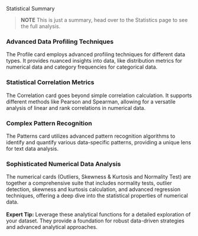 Statistical Summary

> **NOTE** This is just a summary, head over to the Statistics page to see the full analysis.

### **Advanced Data Profiling Techniques**

The Profile card employs advanced profiling techniques for different data types. It provides nuanced insights into data, like distribution metrics for numerical data and category frequencies for categorical data.

### **Statistical Correlation Metrics**

The Correlation card goes beyond simple correlation calculation. It supports different methods like Pearson and Spearman, allowing for a versatile analysis of linear and rank correlations in numerical data.

### **Complex Pattern Recognition**

The Patterns card utilizes advanced pattern recognition algorithms to identify and quantify various data-specific patterns, providing a unique lens for text data analysis.

### **Sophisticated Numerical Data Analysis**

The numerical cards (Outliers, Skewness & Kurtosis and Normality Test) are together a comprehensive suite that includes normality tests, outlier detection, skewness and kurtosis calculation, and advanced regression techniques, offering a deep dive into the statistical properties of numerical data.
&nbsp;  
&nbsp;  
**Expert Tip:** Leverage these analytical functions for a detailed exploration of your dataset. They provide a foundation for robust data-driven strategies and advanced analytical approaches. 